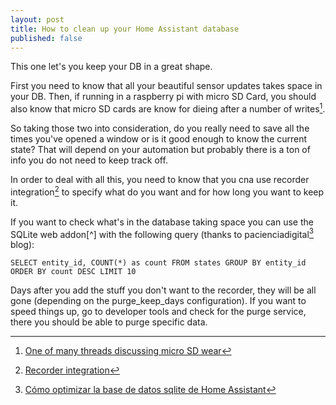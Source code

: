 ```yaml
---
layout: post
title: How to clean up your Home Assistant database
published: false
---
```

This one let's you keep your DB in a great shape.

First you need to know that all your beautiful sensor updates takes space in your DB. Then, if running in a raspberry pi with micro SD Card, you should also know that micro SD cards are know for dieing after a number of writes[^1].

So taking those two into consideration, do you really need to save all the times you've opened a window or is it good enough to know the current state? That will depend on your automation but probably there is a ton of info you do not need to keep track off.

In order to deal with all this, you need to know that you cna use recorder integration[^2] to specify what do you want and for how long you want to keep it.

If you want to check what's in the database taking space you can use the SQLite web addon[^] with the following query (thanks to pacienciadigital[^4] blog):

`SELECT entity_id, COUNT(*) as count FROM states GROUP BY entity_id ORDER BY count DESC LIMIT 10`

Days after you add the stuff you don't want to the recorder, they will be all gone (depending on the purge_keep_days configuration). If you want to speed things up, go to developer tools and check for the purge service, there you should be able to purge specific data.

[^1]:  [One of many threads discussing micro SD wear](https://community.home-assistant.io/t/raspberry-pi-sd-card-wear/335169)
[^2]:  [Recorder integration](https://www.home-assistant.io/integrations/recorder/)
[^3]:  [SQLite web addon](https://github.com/hassio-addons/addon-sqlite-web/blob/main/README.md)
[^4]:  [Cómo optimizar la base de datos sqlite de Home Assistant](https://www.pacienciadigital.com/base-de-datos-sqlite-home-assistant/)